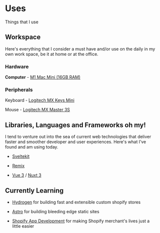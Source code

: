 # Uses

Things that I use

## Workspace

Here's everything that I consider a must have and/or use on the daily in my own work space, be it at home or at the office.

### Hardware

**Computer** - [M1 Mac Mini (16GB RAM)](https://www.apple.com/mac-mini/)

### Peripherals

Keyboard - [Logitech MX Keys Mini](https://www.amazon.com/Logitech-Minimalist-Illuminated-Bluetooth-Compatible/dp/B098JPSVKY/ref=sr_1_4?crid=1DTDJKQEWQBZN&keywords=mx+keys+mini+mac&qid=1683297871&sprefix=mx+keys+mini+ma%2Caps%2C160&sr=8-4)

Mouse - [Logitech MX Master 3S](https://www.amazon.com/Logitech-Master-Performance-Ultra-Fast-Scrolling/dp/B0BL2JB2ZR/ref=sr_1_5?crid=2DR1XNKALROUG&keywords=mx+master+3s&qid=1683297799&sprefix=mx+master+3s%2Caps%2C172&sr=8-5)

## Libraries, Languages and Frameworks oh my!

I tend to venture out into the sea of current web technologies that deliver faster and smoother developer and user experiences. Here's what I've found and am using today.

- [Sveltekit](https://kit.svelte.dev/)

- [Remix](https://remix.run)

- [Vue 3](https://vuejs.org) / [Nuxt 3](https://nuxt.com)

## Currently Learning

- [Hydrogen](https://hydrogen.shopify.dev/) for building fast and extensible custom shopify stores

- [Astro](https://astro.build) for building bleeding edge static sites

- [Shopify App Development](https://shopify.dev/docs/apps) for making Shopify merchant's lives just a little easier
